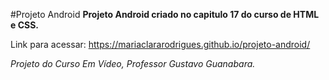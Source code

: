 #Projeto Android
**Projeto Android criado no capitulo 17 do curso de HTML e CSS.**

Link para acessar: https://mariaclararodrigues.github.io/projeto-android/

*Projeto do Curso Em Vídeo, Professor Gustavo Guanabara.*
